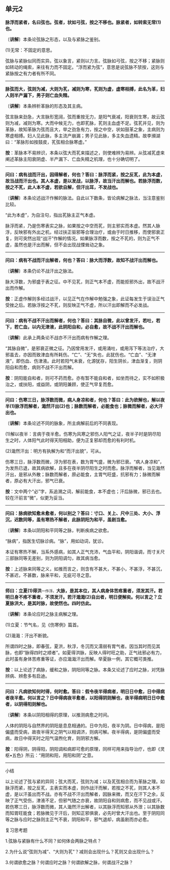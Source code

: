 ## 单元2

**脉浮而紧者，名曰弦也。弦者，状如弓弦，按之不移也。脉紧者，如转索无常(1)也。**

〔**讲解**〕本条论弦脉之形态，以及与紧脉之鉴别。

(1)无常：不固定的意思。

弦脉与紧脉似同而实异。弦以象言，紧则以力言。弦脉如弓弦，按之不移；紧脉则如转动的绳索，来往有力而不固定。“浮而紧为弦”，意思是说弦脉不禁按，这则与紧脉按之有力者有所不同。

------

**脉弦而大，弦则为减，大则为芤，减则为寒，芤则为虚，虚寒相搏，此名为革，妇人则半产漏下，男子则亡血失精。**

〔**讲解**〕本条辨析革脉的形态及其主病。

弦言脉来劲急，大言脉形宽阔，弦而重按无力，是阳气衰减，阳衰则生寒，故云弦则为减，减则为寒。大而中候无力，也即芤脉，芤则主血虚不足。弦芤并见，则为革脉，故知革脉为弦而且大，举之劲急有力，按之中空，状如鼓革之象，主病则为寒虚相搏。妇人见此脉，多主流产崩漏；男子见此脉，多主失血遗精。故李瀕湖曰：“革脉形如按鼓皮，芤弦相合脉寒虚。”

**按**：革脉本不易辨识，本条以弦大而芤来描述之，则使难辨为易辨。从弦减芤虚来阐述革脉主阳衰阴虚、半产漏下、亡血失精之机理，也十分确切明了。

------

**问曰：病有战而汗出，因得解者，何也？答曰：脉浮而紧，按之反芤，此为本虚，故当战而汗出也。其人本虚，是以发战，以脉浮，故当汗出而解也。若脉浮而数，按之不芤，此人本不虚，若欲自解，但汗出耳，不发战也。**

〔**讲解**〕本条论述战汗作解的脉法。自此以下数条，皆论病解之脉法，当注意鉴别比较。

“此为本虚”，为自注句，指出芤脉主正气本虚。

脉浮而紧，乃是伤寒表实之脉，如果按之中空而芤，则主邪实而本虚。然其人脉浮，反映邪有外出之机，经过扶正驱邪等合理治疗，或由于时日推移，而使邪衰正复，则可突然出现“战汗”作解的情况。如果脉浮而数，按之不芤的，则为正气不虚，虽然也是汗出而解，但不会出现战慄耸动之象。

------

**问曰：病有不战而汗出解者，何也？答曰：脉大而浮数，故知不战汗出而解也。**

〔**讲解**〕本条仍论不战汗出之脉法。

脉大浮数，为邪盛于表之征。中不见芤，则正气本不虚，而能拒邪外出，故不战汗出而作解。

**按**：正虚作解则多经过战汗，以见正气在作解中勉强之象，此证每发生于误治正气受挫之后。若脉浮按之不芤，则反映正气不虚，所以汗出即解而不必发战。

------

**问曰：病有不战不汗出而解者，何也？答曰：其脉自微，此以曾发汗，若吐，若下，若亡血，以内无津液，此阴阳自和，必自愈，故不战不汗出而解也。**

〔**讲解**〕此承上两条论不战亦不汗出而病有作解之理。

“其脉自微”，是邪衰正微之征。乃因曾用发汗，或用涌吐，或用泻下等法治疗，大邪虽去，亦因而致津血有所耗伤。“亡”、“无”失也，此犹伤也。“亡血”、“无津液”，即伤血、伤津液。此时若阳气未衰，化源犹存，阳生阴长，津血渐复，则阴阳自和而愈，病则不战不汗出而解。

**按**：阴阳能自和者，则可不药而愈。亦有暂不能自和者，如坐而待之，实不如积极治之，或扶阳，或益阴，或阴阳兼顾，使正气早复而愈。

------

**问曰：伤寒三日，脉浮数而微，病人身凉和者，何也？答曰：此为欲解也，解以夜半(1)脉浮而解者，濈然汗出(2)也；脉数而解者，必能食也；脉微而解者，必大汗出也。**

〔**讲解**〕本条论述不同的脉象，所主病解前后的不同表现。

(1)解以夜半：言病于夜半愈。伤寒为风寒之邪伤人阳气之证，夜半子时是阴尽阳生之时，人体阳气此时得天阳相助，便为正复邪却而愈的有利时机。

(2)濈然汗出：明方有执解为和“而汗出貌”，可从。

伤寒三日，脉浮数而微，浮为邪在表，数为胃气盛，微为邪巳衰。“病人身凉和”，为发热已退，故其病欲解，且多在夜半阴尽阳生之时而愈。脉浮而解者，当见濈然汗出，是邪从外散；脉数而解者，原必能食，主胃气旺盛，抗邪有力；脉微而解者，原必有大汗出，邪气已衰。

**按**：文中两个“必”字，系追溯之词，解前能食，本不虚也；汗后脉微，邪已去也。较在汗前言“微”，似更为妥当。

------

**问曰：脉病欲知愈未愈者，何以别之？答曰：寸口、关上、尺中三处、大小、浮沉，迟数同等，虽有寒热不解者，此脉阴阳为和平，虽剧当愈。**

〔**讲解**〕本条以阴阳和平同等之脉，判断疾病之欲愈。

“脉病”，指医生切脉诊病。“脉”，用如动词，犹诊。

本证有寒热不解，当系外感病，如其人正气充沛，气血平和，阴阳谐调，而寸关尺三部脉同等无差别，则为阴阳调匀，故其病当愈。

**按**：上述脉来同等之义，如推而言之，则含有不甚大，不甚小，不甚浮，不甚沉，不甚迟，不甚数，脉来平和，无疵可寻之意。

------

**师曰：立夏(1)得洪**<small>一作浮。</small>**大脉，是其本位，其人病身体苦疼重者，须发其汗。若明日身不疼不重者，不须发汗。若汗濈濈(2)自出者，明日便解矣。何以言之？立夏脉洪大，是其时脉，故使然也。四时仿此。**

〔**讲解**〕本条论应时之脉主病解之理。

(1)立夏：节气名，见《伤寒例》篇首。

(2)濈濈：汗出不断貌。

所谓四时之脉，即春弦，夏洪，秋浮，冬沉而又濡弱有胃气者。因当其时而见其脉，也即“脉得四时之顺者”。如夏得洪脉，反映人得时旺之助，正气祛邪必有力，此时虽有身体苦疼重等证，亦应濈濈汗出而解。举夏脉一例，其它概可类推。

**按**：以上论述了病脉，缓和之脉，阴阳同等之脉。本条又论述了应时之脉，对凭脉辨病、辨愈多有启迪。

------

**问曰：凡病欲知何时得，何时愈。答曰：假令夜半得病者，明日日中愈，日中得病者夜半愈。何以言之？日中得病夜半愈者，以阳得阴则解也，夜半得病明日日中愈者，以阴得阳则解也。**

〔**讲解**〕本条以阴阳相得的原理，以推测病愈之时间。

人体的阴阳与自然界的阴阳是息息相通的。日中为阳，夜半为阴。日中得病，是阳偏盛而受病，故夜半得天之阴气以相调济，则病可解。夜半得病，是阴偏盛而受病，故日中得天时之阳气温煦化育，则阴邪方解。

**按**：阳得阴，阴得阳，阴阳调和病即可愈的原理，同样可用来指导治疗，也即《灵枢•五色》所云：“用阴和阳，用阳和阴”之意。

------

小结

以上论述了弦与紧的异同；弦大而芤，弦则为减；以及芤弦相合而为革脉之理。如脉浮而紧，按之反芤，主表实而本虚，则作战汗而解，若按之不芤，则其人本不虚，是以汗虽出而不战。亦有不战不汗出而解者，因脉来微，而又在汗下之余，反映了正气受伤，津液不足，但邪气随之亦衰，故阴阳自和则病愈，而不见战或汗。若伤寒三日，脉浮数而微，其人濈然汗出解者，以其脉浮而知邪从外泄；以其脉数而知胃旺能食；若脉微见于汗后，则知正邪俱衰，必先时曾大汗出也。至于阴阳同等之脉与应时之脉则主正气不衰，阴阳和平，邪气退却，病虽剧而亦必愈。

复习思考题

1.弦脉与紧脉有什么不同？如何体会两脉之特点？

2.为什么说“弦则为减”、“大则为芤”？减则会出现什么？芤则又会出现什么？

3.何谓欲愈之脉？何谓应时之脉？何谓欲解之脉，何谓战汗之脉？
